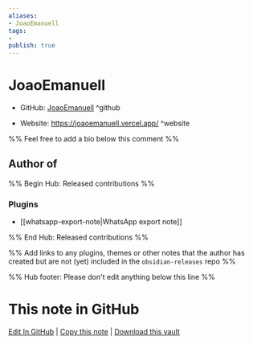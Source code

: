 ```yaml
---
aliases:
- JoaoEmanuell
tags:
- 
publish: true
---
```


# JoaoEmanuell

- GitHub: [JoaoEmanuell](https://github.com/JoaoEmanuell/) ^github
<!-- - Discord: `@` ^discord-->
- Website: <https://joaoemanuell.vercel.app/> ^website
<!-- - [[Publish sites|Publish site]]: <https://> ^publish-->

%% Feel free to add a bio below this comment %%


## Author of

%% Begin Hub: Released contributions %%
### Plugins
- [[whatsapp-export-note|WhatsApp export note]]

%% End Hub: Released contributions %%

%% Add links to any plugins, themes or other notes that the author has created but are not (yet) included in the `obsidian-releases` repo %%

<!--
### Unlisted plugins
-->

<!--
### Others
-->

<!--
## Sponsor this author
-->

<!-- - [[GitHub sponsors]]: [Sponsor @JoaoEmanuell on GitHub Sponsors](https://github.com/sponsors/JoaoEmanuell) ^github-sponsor-->
<!-- - [[Buy me a coffee]]: <https://> ^buy-me-a-coffee-->
<!-- - [[PayPal]]: <https://> ^paypal-->
<!-- - [[Patreon]]: <https://> ^patreon-->

<!--
## Follow this author
-->

<!-- - [[YouTube Channels|On YouTube]]: <https://> ^youtube-->
<!-- - Twitter: <https://> ^twitter-->
<!-- - ... -->

%% Hub footer: Please don't edit anything below this line %%

# This note in GitHub

<span class="git-footer">[Edit In GitHub](https://github.dev/obsidian-community/obsidian-hub/blob/main/01%20-%20Community/People/JoaoEmanuell.md "git-hub-edit-note") | [Copy this note](https://raw.githubusercontent.com/obsidian-community/obsidian-hub/main/01%20-%20Community/People/JoaoEmanuell.md "git-hub-copy-note") | [Download this vault](https://github.com/obsidian-community/obsidian-hub/archive/refs/heads/main.zip "git-hub-download-vault") </span>
